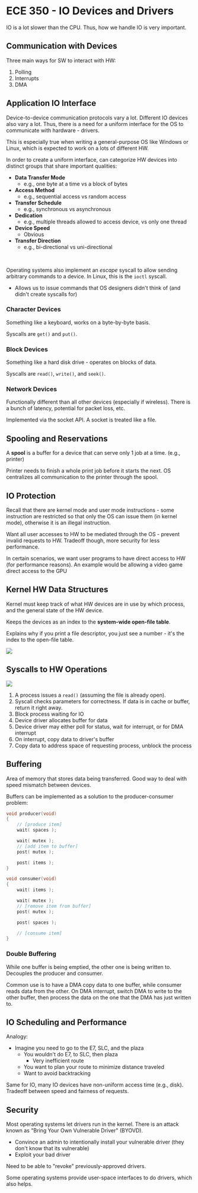 # ECE 350 - IO Devices and Drivers

IO is a lot slower than the CPU. Thus, how we handle IO is very important.

## Communication with Devices

Three main ways for SW to interact with HW:

1. Polling
2. Interrupts
3. DMA

## Application IO Interface

Device-to-device communication protocols vary a lot. Different IO devices also vary a lot. Thus, there is a need for a uniform interface for the OS to communicate with hardware - drivers.

This is especially true when writing a general-purpose OS like Windows or Linux, which is expected to work on a lots of different HW.

In order to create a uniform interface, can categorize HW devices into distinct groups that share important qualities:

* **Data Transfer Mode**
  * e.g., one byte at a time vs a block of bytes
* **Access Method**
  * e.g., sequential access vs random access
* **Transfer Schedule**
  * e.g., synchronous vs asynchronous
* **Dedication**
  * e.g., multiple threads allowed to access device, vs only one thread
* **Device Speed**
  * Obvious
* **Transfer Direction**
  * e.g., bi-directional vs uni-directional

<br>

Operating systems also implement an *escape* syscall to allow sending arbitrary commands to a device. In Linux, this is the `ioctl` syscall.

* Allows us to issue commands that OS designers didn't think of (and didn't create syscalls for)

### Character Devices

Something like a keyboard, works on a byte-by-byte basis.

Syscalls are `get()` and `put()`.

### Block Devices

Something like a hard disk drive - operates on blocks of data.

Syscalls are `read()`, `write()`, and `seek()`.

### Network Devices

Functionally different than all other devices (especially if wireless). There is a bunch of latency, potential for packet loss, etc.

Implemented via the socket API. A socket is treated like a file.

## Spooling and Reservations

A **spool** is a buffer for a device that can serve only 1 job at a time. (e.g., printer)

Printer needs to finish a whole print job before it starts the next. OS centralizes all communication to the printer through the spool.

## IO Protection

Recall that there are kernel mode and user mode instructions - some instruction are restricted so that only the OS can issue them (in kernel mode), otherwise it is an illegal instruction.

Want all user accesses to HW to be mediated through the OS - prevent invalid requests to HW. Tradeoff though, more security for less performance.

In certain scenarios, we want user programs to have direct access to HW (for performance reasons). An example would be allowing a video game direct access to the GPU

## Kernel HW Data Structures

Kernel must keep track of what HW devices are in use by which process, and the general state of the HW device.

Keeps the devices as an index to the **system-wide open-file table**.

Explains why if you print a file descriptor, you just see a number - it's the index to the open-file table.

![](./images/unix_kernel_io_structures.png)

## Syscalls to HW Operations

![](./images/syscall_to_hw_op.png)

1. A process issues a `read()` (assuming the file is already open).
2. Syscall checks parameters for correctness. If data is in cache or buffer, return it right away.
3. Block process waiting for IO
4. Device driver allocates buffer for data
5. Device driver may either poll for status, wait for interrupt, or for DMA interrupt
6. On interrupt, copy data to driver's buffer
7. Copy data to address space of requesting process, unblock the process

## Buffering

Area of memory that stores data being transferred. Good way to deal with speed mismatch between devices.

Buffers can be implemented as a solution to the producer-consumer problem:

```C
void producer(void)
{
    // [produce item]
    wait( spaces );

    wait( mutex );
    // [add item to buffer]
    post( mutex );

    post( items );
}

void consumer(void)
{
    wait( items );

    wait( mutex );
    // [remove item from buffer]
    post( mutex );

    post( spaces );

    // [consume item]
}
```

### Double Buffering

While one buffer is being emptied, the other one is being written to. Decouples the producer and consumer.

Common use is to have a DMA copy data to one buffer, while consumer reads data from the other. On DMA interrupt, switch DMA to write to the other buffer, then process the data on the one that the DMA has just written to.

## IO Scheduling and Performance

Analogy:

* Imagine you need to go to the E7, SLC, and the plaza
  * You wouldn't do E7, to SLC, then plaza
    * Very inefficient route
  * You want to plan your route to minimize distance traveled
  * Want to avoid backtracking

Same for IO, many IO devices have non-uniform access time (e.g., disk). Tradeoff between speed and fairness of requests.

## Security

Most operating systems let drivers run in the kernel. There is an attack known as "Bring Your Own Vulnerable Driver" (BYOVD).

* Convince an admin to intentionally install your vulnerable driver (they don't know that its vulnerable)
* Exploit your bad driver

Need to be able to "revoke" previously-approved drivers.

Some operating systems provide user-space interfaces to do drivers, which also helps.
